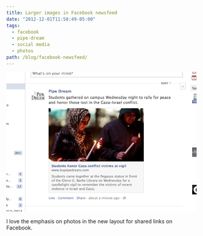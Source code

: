 ```yaml
---
title: Larger images in Facebook newsfeed
date: "2012-12-01T11:58:49-05:00"
tags:
  - facebook
  - pipe-dream
  - social media
  - photos
path: /blog/facebook-newsfeed/
---
```


![Screenshot of the a Pipe Dream article on Facebook](./pipe-dream-facebook-newsfeed.png)

I love the emphasis on photos in the new layout for shared links on Facebook.
